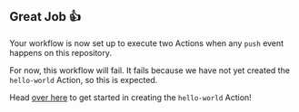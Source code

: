 ## Great Job 👍

Your workflow is now set up to execute two Actions when any `push` event happens on this repository.

For now, this workflow will fail.  It fails because we have not yet created the `hello-world` Action, so this is expected.

Head [over here]({{issueUrl}}) to get started in creating the `hello-world` Action!
